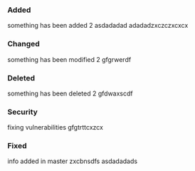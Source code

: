 ### Added
something has been added 2
asdadadad
adadadzxczczxcxcx

### Changed
something has been modified 2
gfgrwerdf

### Deleted
something has been deleted 2
gfdwaxscdf

### Security
fixing vulnerabilities
gfgtrttcxzcx

### Fixed
info added in master
zxcbnsdfs
asdadadads

